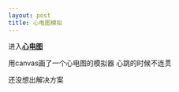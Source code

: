 ```yaml
---
layout: post
title: 心电图模拟
---
```


进入<a href="{{ site.baseurl }}/ECG/index.html">**心电图**</a>

用canvas画了一个心电图的模拟器 心跳的时候不连贯

还没想出解决方案
